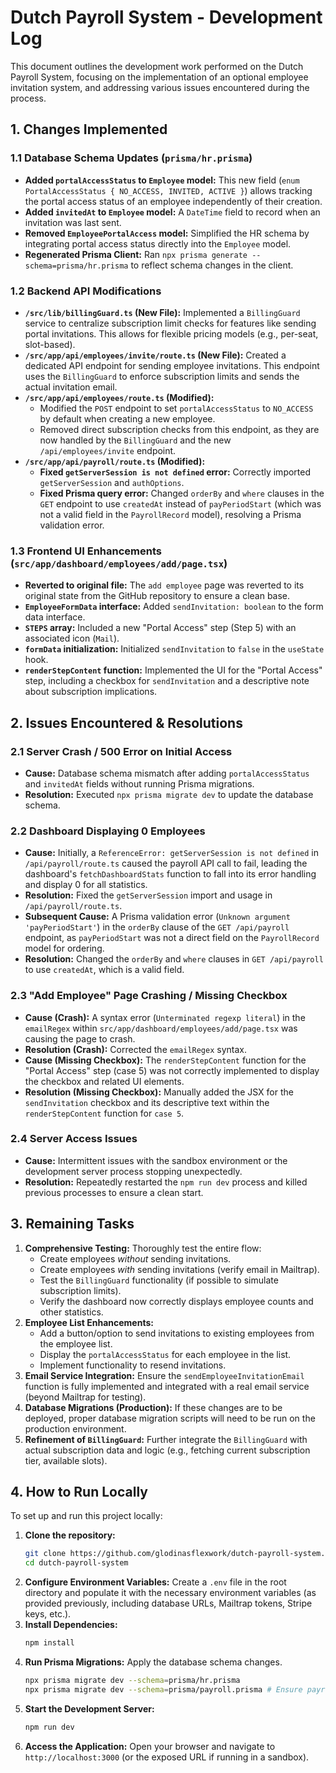 # Dutch Payroll System - Development Log

This document outlines the development work performed on the Dutch Payroll System, focusing on the implementation of an optional employee invitation system, and addressing various issues encountered during the process.

## 1. Changes Implemented

### 1.1 Database Schema Updates (`prisma/hr.prisma`)
- **Added `portalAccessStatus` to `Employee` model:** This new field (`enum PortalAccessStatus { NO_ACCESS, INVITED, ACTIVE }`) allows tracking the portal access status of an employee independently of their creation.
- **Added `invitedAt` to `Employee` model:** A `DateTime` field to record when an invitation was last sent.
- **Removed `EmployeePortalAccess` model:** Simplified the HR schema by integrating portal access status directly into the `Employee` model.
- **Regenerated Prisma Client:** Ran `npx prisma generate --schema=prisma/hr.prisma` to reflect schema changes in the client.

### 1.2 Backend API Modifications
- **`/src/lib/billingGuard.ts` (New File):** Implemented a `BillingGuard` service to centralize subscription limit checks for features like sending portal invitations. This allows for flexible pricing models (e.g., per-seat, slot-based).
- **`/src/app/api/employees/invite/route.ts` (New File):** Created a dedicated API endpoint for sending employee invitations. This endpoint uses the `BillingGuard` to enforce subscription limits and sends the actual invitation email.
- **`/src/app/api/employees/route.ts` (Modified):**
    - Modified the `POST` endpoint to set `portalAccessStatus` to `NO_ACCESS` by default when creating a new employee.
    - Removed direct subscription checks from this endpoint, as they are now handled by the `BillingGuard` and the new `/api/employees/invite` endpoint.
- **`/src/app/api/payroll/route.ts` (Modified):**
    - **Fixed `getServerSession is not defined` error:** Correctly imported `getServerSession` and `authOptions`.
    - **Fixed Prisma query error:** Changed `orderBy` and `where` clauses in the `GET` endpoint to use `createdAt` instead of `payPeriodStart` (which was not a valid field in the `PayrollRecord` model), resolving a Prisma validation error.

### 1.3 Frontend UI Enhancements (`src/app/dashboard/employees/add/page.tsx`)
- **Reverted to original file:** The `add employee` page was reverted to its original state from the GitHub repository to ensure a clean base.
- **`EmployeeFormData` interface:** Added `sendInvitation: boolean` to the form data interface.
- **`STEPS` array:** Included a new "Portal Access" step (Step 5) with an associated icon (`Mail`).
- **`formData` initialization:** Initialized `sendInvitation` to `false` in the `useState` hook.
- **`renderStepContent` function:** Implemented the UI for the "Portal Access" step, including a checkbox for `sendInvitation` and a descriptive note about subscription implications.

## 2. Issues Encountered & Resolutions

### 2.1 Server Crash / 500 Error on Initial Access
- **Cause:** Database schema mismatch after adding `portalAccessStatus` and `invitedAt` fields without running Prisma migrations.
- **Resolution:** Executed `npx prisma migrate dev` to update the database schema.

### 2.2 Dashboard Displaying 0 Employees
- **Cause:** Initially, a `ReferenceError: getServerSession is not defined` in `/api/payroll/route.ts` caused the payroll API call to fail, leading the dashboard's `fetchDashboardStats` function to fall into its error handling and display 0 for all statistics.
- **Resolution:** Fixed the `getServerSession` import and usage in `/api/payroll/route.ts`.
- **Subsequent Cause:** A Prisma validation error (`Unknown argument 'payPeriodStart'`) in the `orderBy` clause of the `GET /api/payroll` endpoint, as `payPeriodStart` was not a direct field on the `PayrollRecord` model for ordering.
- **Resolution:** Changed the `orderBy` and `where` clauses in `GET /api/payroll` to use `createdAt`, which is a valid field.

### 2.3 "Add Employee" Page Crashing / Missing Checkbox
- **Cause (Crash):** A syntax error (`Unterminated regexp literal`) in the `emailRegex` within `src/app/dashboard/employees/add/page.tsx` was causing the page to crash.
- **Resolution (Crash):** Corrected the `emailRegex` syntax.
- **Cause (Missing Checkbox):** The `renderStepContent` function for the "Portal Access" step (case 5) was not correctly implemented to display the checkbox and related UI elements.
- **Resolution (Missing Checkbox):** Manually added the JSX for the `sendInvitation` checkbox and its descriptive text within the `renderStepContent` function for `case 5`.

### 2.4 Server Access Issues
- **Cause:** Intermittent issues with the sandbox environment or the development server process stopping unexpectedly.
- **Resolution:** Repeatedly restarted the `npm run dev` process and killed previous processes to ensure a clean start.

## 3. Remaining Tasks

1.  **Comprehensive Testing:** Thoroughly test the entire flow:
    *   Create employees *without* sending invitations.
    *   Create employees *with* sending invitations (verify email in Mailtrap).
    *   Test the `BillingGuard` functionality (if possible to simulate subscription limits).
    *   Verify the dashboard now correctly displays employee counts and other statistics.
2.  **Employee List Enhancements:**
    *   Add a button/option to send invitations to existing employees from the employee list.
    *   Display the `portalAccessStatus` for each employee in the list.
    *   Implement functionality to resend invitations.
3.  **Email Service Integration:** Ensure the `sendEmployeeInvitationEmail` function is fully implemented and integrated with a real email service (beyond Mailtrap for testing).
4.  **Database Migrations (Production):** If these changes are to be deployed, proper database migration scripts will need to be run on the production environment.
5.  **Refinement of `BillingGuard`:** Further integrate the `BillingGuard` with actual subscription data and logic (e.g., fetching current subscription tier, available slots).

## 4. How to Run Locally

To set up and run this project locally:

1.  **Clone the repository:**
    ```bash
    git clone https://github.com/glodinasflexwork/dutch-payroll-system.git
    cd dutch-payroll-system
    ```
2.  **Configure Environment Variables:** Create a `.env` file in the root directory and populate it with the necessary environment variables (as provided previously, including database URLs, Mailtrap tokens, Stripe keys, etc.).
3.  **Install Dependencies:**
    ```bash
    npm install
    ```
4.  **Run Prisma Migrations:** Apply the database schema changes.
    ```bash
    npx prisma migrate dev --schema=prisma/hr.prisma
    npx prisma migrate dev --schema=prisma/payroll.prisma # Ensure payroll schema is also up-to-date
    ```
5.  **Start the Development Server:**
    ```bash
    npm run dev
    ```
6.  **Access the Application:** Open your browser and navigate to `http://localhost:3000` (or the exposed URL if running in a sandbox).

